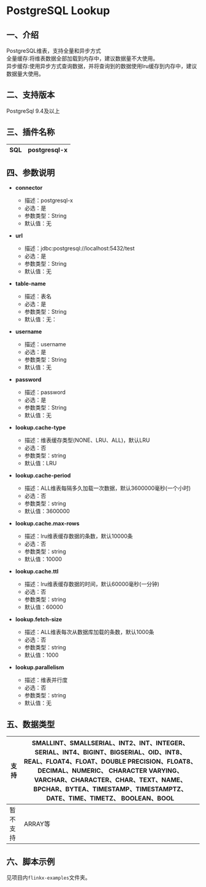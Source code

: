 # PostgreSQL Lookup

## 一、介绍

PostgreSQL维表，支持全量和异步方式<br />
全量缓存:将维表数据全部加载到内存中，建议数据量不大使用。<br />
异步缓存:使用异步方式查询数据，并将查询到的数据使用lru缓存到内存中，建议数据量大使用。

## 二、支持版本

PostgreSql 9.4及以上

## 三、插件名称

| SQL | postgresql-x |
| --- | --- |

## 四、参数说明

- **connector**
    - 描述：postgresql-x
    - 必选：是
    - 参数类型：String
    - 默认值：无
      <br />

- **url**
    - 描述：jdbc:postgresql://localhost:5432/test
    - 必选：是
    - 参数类型：String
    - 默认值：无
      <br />

- **table-name**
    - 描述：表名
    - 必选：是
    - 参数类型：String
    - 默认值：无：
      <br />

- **username**
    - 描述：username
    - 必选：是
    - 参数类型：String
    - 默认值：无
      <br />

- **password**
    - 描述：password
    - 必选：是
    - 参数类型：String
    - 默认值：无
      <br />

- **lookup.cache-type**
    - 描述：维表缓存类型(NONE、LRU、ALL)，默认LRU
    - 必选：否
    - 参数类型：string
    - 默认值：LRU
      <br />

- **lookup.cache-period**
    - 描述：ALL维表每隔多久加载一次数据，默认3600000毫秒(一个小时)
    - 必选：否
    - 参数类型：string
    - 默认值：3600000
      <br />

- **lookup.cache.max-rows**
    - 描述：lru维表缓存数据的条数，默认10000条
    - 必选：否
    - 参数类型：string
    - 默认值：10000
      <br />

- **lookup.cache.ttl**
    - 描述：lru维表缓存数据的时间，默认60000毫秒(一分钟)
    - 必选：否
    - 参数类型：string
    - 默认值：60000
      <br />

- **lookup.fetch-size**
    - 描述：ALL维表每次从数据库加载的条数，默认1000条
    - 必选：否
    - 参数类型：string
    - 默认值：1000
      <br />

- **lookup.parallelism**
    - 描述：维表并行度
    - 必选：否
    - 参数类型：string
    - 默认值：无
      <br />

## 五、数据类型

| 支持 | SMALLINT、SMALLSERIAL、INT2、INT、INTEGER、SERIAL、INT4、BIGINT、BIGSERIAL、OID、INT8、REAL、FLOAT4、FLOAT、DOUBLE PRECISION、FLOAT8、DECIMAL、NUMERIC、 CHARACTER VARYING、VARCHAR、CHARACTER、CHAR、TEXT、NAME、BPCHAR、BYTEA、TIMESTAMP、TIMESTAMPTZ、DATE、TIME、TIMETZ、 BOOLEAN、BOOL |
| --- | --- |
| 暂不支持 | ARRAY等 |

## 六、脚本示例

见项目内`flinkx-examples`文件夹。
